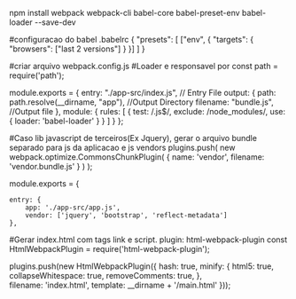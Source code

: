 npm install webpack webpack-cli babel-core babel-preset-env babel-loader --save-dev


#configuracao do babel .babelrc
{
  "presets": [
    ["env", {
      "targets": {
        "browsers": ["last 2 versions"]
      }
    }]
  ]
}


#criar arquivo webpack.config.js
#Loader e responsavel por
const path = require('path');

module.exports = {
   entry: "./app-src/index.js", // Entry File
   output: {
     path: path.resolve(__dirname, "app"), //Output Directory
     filename: "bundle.js", //Output file
  },
  module: {
    rules: [
        {
            test: /\.js$/,
            exclude: /node_modules/,
            use: {
                loader: 'babel-loader'
            }
        }
    ]
  }
};


#Caso lib javascript de terceiros(Ex Jquery), gerar o arquivo bundle separado para js da aplicacao e js vendors
plugins.push(
    new webpack.optimize.CommonsChunkPlugin(
        { 
            name: 'vendor', 
            filename: 'vendor.bundle.js'
        }
    )
);

module.exports = {

    entry: {
        app: './app-src/app.js',
        vendor: ['jquery', 'bootstrap', 'reflect-metadata']
    },


#Gerar index.html com tags link  e script. plugin: html-webpack-plugin
const HtmlWebpackPlugin = require('html-webpack-plugin');

plugins.push(new HtmlWebpackPlugin({
    hash: true,
    minify: {
        html5: true,
        collapseWhitespace: true,
        removeComments: true,
    },    
    filename: 'index.html',
    template: __dirname + '/main.html'
}));